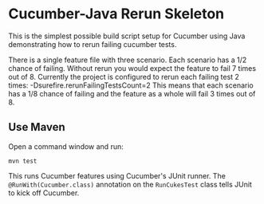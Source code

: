 # Cucumber-Java Rerun Skeleton

This is the simplest possible build script setup for Cucumber using Java demonstrating how to rerun failing cucumber tests.

There is a single feature file with three scenario. Each scenario has a 1/2 chance of failing.
Without rerun you would expect the feature to fail 7 times out of 8.
Currently the project is configured to rerun each failing test 2 times:
  -Dsurefire.rerunFailingTestsCount=2
This means that each scenario has a 1/8 chance of failing and the feature as a whole will fail 3 times out of 8.

## Use Maven

Open a command window and run:

    mvn test

This runs Cucumber features using Cucumber's JUnit runner. The `@RunWith(Cucumber.class)` annotation on the `RunCukesTest`
class tells JUnit to kick off Cucumber.